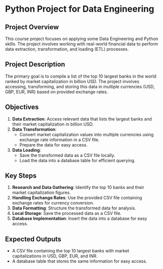 # Python Project for Data Engineering

## Project Overview

This course project focuses on applying some Data Engineering and Python skills. The project involves working with real-world financial data to perform data extraction, transformation, and loading (ETL) processes.

## Project Description

The primary goal is to compile a list of the top 10 largest banks in the world ranked by market capitalization in billion USD. The project involves accessing, transforming, and storing this data in multiple currencies (USD, GBP, EUR, INR) based on provided exchange rates.

## Objectives

1. **Data Extraction**: Access relevant data that lists the largest banks and their market capitalization in billion USD.
2. **Data Transformation**:
   - Convert market capitalization values into multiple currencies using exchange rate information in a CSV file.
   - Prepare the data for easy access.
3. **Data Loading**:
   - Save the transformed data as a CSV file locally.
   - Load the data into a database table for efficient querying.

## Key Steps

1. **Research and Data Gathering**: Identify the top 10 banks and their market capitalization figures.
2. **Handling Exchange Rates**: Use the provided CSV file containing exchange rates for currency conversion.
3. **Data Formatting**: Structure the transformed data for analysis.
4. **Local Storage**: Save the processed data as a CSV file.
5. **Database Implementation**: Insert the data into a database for easy access.

## Expected Outputs

- A CSV file containing the top 10 largest banks with market capitalizations in USD, GBP, EUR, and INR.
- A database table that stores the same information for easy access.
